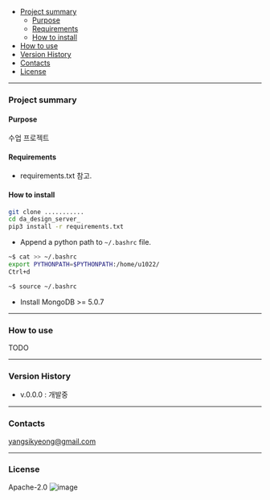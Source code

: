 - [Project summary](#da-design-server)
  - [Purpose](#purpose)
  - [Requirements](#requirements)
  - [How to install](#how-to-install)
- [How to use](#how-to-use)
- [Version History](#version-history)
- [Contacts](#contacts)
- [License](#license)

---

### Project summary

#### Purpose

수업 프로젝트

#### Requirements

* requirements.txt 참고.

#### How to install

```sh
git clone ...........
cd da_design_server_
pip3 install -r requirements.txt
```
* Append a python path to `~/.bashrc` file.

```sh
~$ cat >> ~/.bashrc
export PYTHONPATH=$PYTHONPATH:/home/u1022/
Ctrl+d

~$ source ~/.bashrc
```

* Install MongoDB >= 5.0.7

---

### How to use

TODO

---

### Version History

* v.0.0.0 : 개발중

---

### Contacts

yangsikyeong@gmail.com

---

### License

Apache-2.0
![image](https://github.com/user-attachments/assets/a83ccb83-a3da-4d90-84dd-85f8739e153c)
